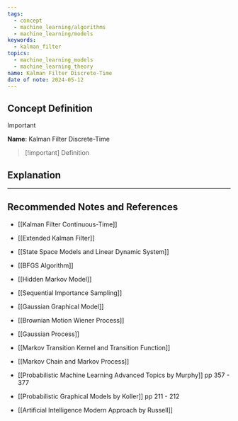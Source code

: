 ```yaml
---
tags:
  - concept
  - machine_learning/algorithms
  - machine_learning/models
keywords:
  - kalman_filter
topics:
  - machine_learning_models
  - machine_learning_theory
name: Kalman Filter Discrete-Time
date of note: 2024-05-12
---
```


## Concept Definition

>[!important]
>**Name**: Kalman Filter Discrete-Time

>[!important] Definition
>





## Explanation





-----------
##  Recommended Notes and References


- [[Kalman Filter Continuous-Time]]
- [[Extended Kalman Filter]]
- [[State Space Models and Linear Dynamic System]]
- [[BFGS Algorithm]]


- [[Hidden Markov Model]]
- [[Sequential Importance Sampling]]

- [[Gaussian Graphical Model]]
- [[Brownian Motion Wiener Process]]
- [[Gaussian Process]]

- [[Markov Transition Kernel and Transition Function]]
- [[Markov Chain and Markov Process]]



- [[Probabilistic Machine Learning Advanced Topics by Murphy]] pp 357 - 377
- [[Probabilistic Graphical Models by Koller]] pp 211 - 212
- [[Artificial Intelligence Modern Approach by Russell]]